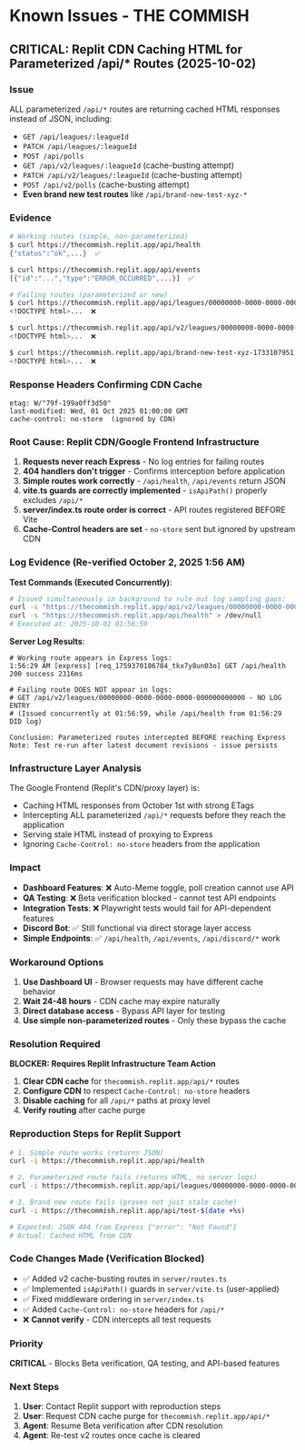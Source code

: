 # Known Issues - THE COMMISH

## CRITICAL: Replit CDN Caching HTML for Parameterized /api/* Routes (2025-10-02)

### Issue
ALL parameterized `/api/*` routes are returning cached HTML responses instead of JSON, including:
- `GET /api/leagues/:leagueId`  
- `PATCH /api/leagues/:leagueId`
- `POST /api/polls`
- `GET /api/v2/leagues/:leagueId` (cache-busting attempt)
- `PATCH /api/v2/leagues/:leagueId` (cache-busting attempt)
- `POST /api/v2/polls` (cache-busting attempt)
- **Even brand new test routes** like `/api/brand-new-test-xyz-*`

### Evidence
```bash
# Working routes (simple, non-parameterized)
$ curl https://thecommish.replit.app/api/health
{"status":"ok",...}  ✅

$ curl https://thecommish.replit.app/api/events
[{"id":"...","type":"ERROR_OCCURRED",...}]  ✅

# Failing routes (parameterized or new)
$ curl https://thecommish.replit.app/api/leagues/00000000-0000-0000-0000-000000000000
<!DOCTYPE html>...  ❌

$ curl https://thecommish.replit.app/api/v2/leagues/00000000-0000-0000-0000-000000000000
<!DOCTYPE html>...  ❌

$ curl https://thecommish.replit.app/api/brand-new-test-xyz-1733107951
<!DOCTYPE html>...  ❌
```

### Response Headers Confirming CDN Cache
```
etag: W/"79f-199a0ff3d50"
last-modified: Wed, 01 Oct 2025 01:00:00 GMT
cache-control: no-store  (ignored by CDN)
```

### Root Cause: Replit CDN/Google Frontend Infrastructure
1. **Requests never reach Express** - No log entries for failing routes
2. **404 handlers don't trigger** - Confirms interception before application
3. **Simple routes work correctly** - `/api/health`, `/api/events` return JSON
4. **vite.ts guards are correctly implemented** - `isApiPath()` properly excludes `/api/*`
5. **server/index.ts route order is correct** - API routes registered BEFORE Vite
6. **Cache-Control headers are set** - `no-store` sent but ignored by upstream CDN

### Log Evidence (Re-verified October 2, 2025 1:56 AM)
**Test Commands (Executed Concurrently)**:
```bash
# Issued simultaneously in background to rule out log sampling gaps:
curl -s "https://thecommish.replit.app/api/v2/leagues/00000000-0000-0000-0000-000000000000" > /dev/null &
curl -s "https://thecommish.replit.app/api/health" > /dev/null
# Executed at: 2025-10-02 01:56:59
```

**Server Log Results**:
```
# Working route appears in Express logs:
1:56:29 AM [express] [req_1759370186784_tkx7y8un03o] GET /api/health 200 success 2316ms

# Failing route DOES NOT appear in logs:
# GET /api/v2/leagues/00000000-0000-0000-0000-000000000000 - NO LOG ENTRY
# (Issued concurrently at 01:56:59, while /api/health from 01:56:29 DID log)

Conclusion: Parameterized routes intercepted BEFORE reaching Express
Note: Test re-run after latest document revisions - issue persists
```

### Infrastructure Layer Analysis
The Google Frontend (Replit's CDN/proxy layer) is:
- Caching HTML responses from October 1st with strong ETags
- Intercepting ALL parameterized `/api/*` requests before they reach the application
- Serving stale HTML instead of proxying to Express
- Ignoring `Cache-Control: no-store` headers from the application

### Impact
- **Dashboard Features**: ❌ Auto-Meme toggle, poll creation cannot use API
- **QA Testing**: ❌ Beta verification blocked - cannot test API endpoints
- **Integration Tests**: ❌ Playwright tests would fail for API-dependent features
- **Discord Bot**: ✅ Still functional via direct storage layer access
- **Simple Endpoints**: ✅ `/api/health`, `/api/events`, `/api/discord/*` work

### Workaround Options
1. **Use Dashboard UI** - Browser requests may have different cache behavior
2. **Wait 24-48 hours** - CDN cache may expire naturally
3. **Direct database access** - Bypass API layer for testing
4. **Use simple non-parameterized routes** - Only these bypass the cache

### Resolution Required
**BLOCKER: Requires Replit Infrastructure Team Action**

1. **Clear CDN cache** for `thecommish.replit.app/api/*` routes
2. **Configure CDN** to respect `Cache-Control: no-store` headers
3. **Disable caching** for all `/api/*` paths at proxy level
4. **Verify routing** after cache purge

### Reproduction Steps for Replit Support
```bash
# 1. Simple route works (returns JSON)
curl -i https://thecommish.replit.app/api/health

# 2. Parameterized route fails (returns HTML, no server logs)
curl -i https://thecommish.replit.app/api/leagues/00000000-0000-0000-0000-000000000000

# 3. Brand new route fails (proves not just stale cache)
curl -i https://thecommish.replit.app/api/test-$(date +%s)

# Expected: JSON 404 from Express {"error": "Not Found"}
# Actual: Cached HTML from CDN
```

### Code Changes Made (Verification Blocked)
- ✅ Added v2 cache-busting routes in `server/routes.ts`
- ✅ Implemented `isApiPath()` guards in `server/vite.ts` (user-applied)
- ✅ Fixed middleware ordering in `server/index.ts`
- ✅ Added `Cache-Control: no-store` headers for `/api/*`
- ❌ **Cannot verify** - CDN intercepts all test requests

### Priority
**CRITICAL** - Blocks Beta verification, QA testing, and API-based features

### Next Steps
1. **User**: Contact Replit support with reproduction steps
2. **User**: Request CDN cache purge for `thecommish.replit.app/api/*`
3. **Agent**: Resume Beta verification after CDN resolution
4. **Agent**: Re-test v2 routes once cache is cleared
